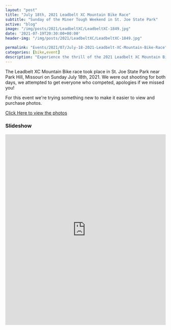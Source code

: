 ```yaml
---
layout: "post"
title: "July 18th, 2021 Leadbelt XC Mountain Bike Race"
subtitle: "Sunday of the Miner Tough Weekend in St. Joe State Park"
active: "blog"
image: "/img/posts/2021/LeadbeltXC/LeadbeltXC-1849.jpg"
date: '2021-07-19T20:30:00+00:00'
header-img: "/img/posts/2021/LeadbeltXC/LeadbeltXC-1849.jpg"

permalink: "Events/2021/07/July-18-2021-Leadbelt-XC-Mountain-Bike-Race"
categories: [bike,event]
description: "Experience the thrill of the 2021 Leadbelt XC Mountain Bike Race through our exclusive photo coverage, now available for purchase."
---
```

The Leadbelt XC Mountain Bike race took place in St. Joe State Park near Park Hill, Missouri on Sunday July 18th, 2021. We were out shooting for both days, we attempted to get everyone who competed, apologies if we missed you! 

For this event we're trying something new to make it easier to view and purchase photos. 

[Click Here to view the photos](https://photos.rainbowmarks.com/2021/Bikes/2021-Leadbelt-XC)

### Slideshow ###
<iframe src="https://photos.rainbowmarks.com/frame/slideshow?key=5Sm3RZ&speed=3&transition=fade&autoStart=1&captions=0&navigation=0&playButton=0&randomize=0&transitionSpeed=2" width="100%" height="600" frameborder="no" scrolling="no"></iframe>
